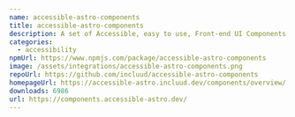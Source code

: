 ```yaml
---
name: accessible-astro-components
title: accessible-astro-components
description: A set of Accessible, easy to use, Front-end UI Components for Astro.
categories:
  - accessibility
npmUrl: https://www.npmjs.com/package/accessible-astro-components
image: /assets/integrations/accessible-astro-components.png
repoUrl: https://github.com/incluud/accessible-astro-components
homepageUrl: https://accessible-astro.incluud.dev/components/overview/
downloads: 6986
url: https://components.accessible-astro.dev/
---
```

